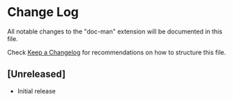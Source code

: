 # Change Log

All notable changes to the "doc-man" extension will be documented in this file.

Check [Keep a Changelog](http://keepachangelog.com/) for recommendations on how to structure this file.

## [Unreleased]

- Initial release